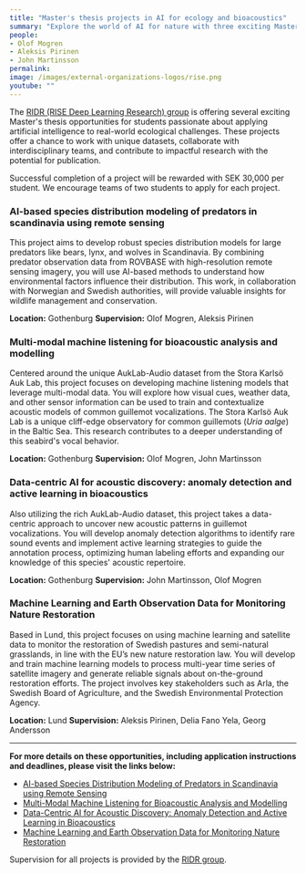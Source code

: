 ```yaml
---
title: "Master's thesis projects in AI for ecology and bioacoustics"
summary: "Explore the world of AI for nature with three exciting Master's thesis projects focusing on species distribution modeling and bioacoustic analysis. Join the RIDR group at RISE and contribute to cutting-edge research in collaboration with academic and wildlife management partners."
people:
- Olof Mogren
- Aleksis Pirinen
- John Martinsson
permalink:
image: /images/external-organizations-logos/rise.png
youtube: ""
---
```


The [RIDR (RISE Deep Learning Research) group](https://ridr.se) is offering several exciting Master's thesis opportunities for students passionate about applying artificial intelligence to real-world ecological challenges. These projects offer a chance to work with unique datasets, collaborate with interdisciplinary teams, and contribute to impactful research with the potential for publication.

Successful completion of a project will be rewarded with SEK 30,000 per student. We encourage teams of two students to apply for each project.

### AI-based species distribution modeling of predators in scandinavia using remote sensing

This project aims to develop robust species distribution models for large predators like bears, lynx, and wolves in Scandinavia. By combining predator observation data from ROVBASE with high-resolution remote sensing imagery, you will use AI-based methods to understand how environmental factors influence their distribution. This work, in collaboration with Norwegian and Swedish authorities, will provide valuable insights for wildlife management and conservation.

**Location:** Gothenburg
**Supervision:** Olof Mogren, Aleksis Pirinen

### Multi-modal machine listening for bioacoustic analysis and modelling

Centered around the unique AukLab-Audio dataset from the Stora Karlsö Auk Lab, this project focuses on developing machine listening models that leverage multi-modal data. You will explore how visual cues, weather data, and other sensor information can be used to train and contextualize acoustic models of common guillemot vocalizations. The Stora Karlsö Auk Lab is a unique cliff-edge observatory for common guillemots (*Uria aalge*) in the Baltic Sea. This research contributes to a deeper understanding of this seabird's vocal behavior.

**Location:** Gothenburg
**Supervision:** Olof Mogren, John Martinsson

### Data-centric AI for acoustic discovery: anomaly detection and active learning in bioacoustics

Also utilizing the rich AukLab-Audio dataset, this project takes a data-centric approach to uncover new acoustic patterns in guillemot vocalizations. You will develop anomaly detection algorithms to identify rare sound events and implement active learning strategies to guide the annotation process, optimizing human labeling efforts and expanding our knowledge of this species' acoustic repertoire.

**Location:** Gothenburg
**Supervision:** John Martinsson, Olof Mogren

### Machine Learning and Earth Observation Data for Monitoring Nature Restoration

Based in Lund, this project focuses on using machine learning and satellite data to monitor the restoration of Swedish pastures and semi-natural grasslands, in line with the EU’s new nature restoration law. You will develop and train machine learning models to process multi-year time series of satellite imagery and generate reliable signals about on-the-ground restoration efforts. The project involves key stakeholders such as Arla, the Swedish Board of Agriculture, and the Swedish Environmental Protection Agency.

**Location:** Lund
**Supervision:** Aleksis Pirinen, Delia Fano Yela, Georg Andersson


---

**For more details on these opportunities, including application instructions and deadlines, please visit the links below:**

* [AI-based Species Distribution Modeling of Predators in Scandinavia using Remote Sensing](https://www.ri.se/sv/om-rise/jobba-hos-oss/lediga-jobb/masters-thesis-ai-based-species-distribution-modeling-using)
* [Multi-Modal Machine Listening for Bioacoustic Analysis and Modelling](https://www.ri.se/sv/om-rise/jobba-hos-oss/lediga-jobb/masters-thesis-multi-modal-machine-listening-for-bioacoustic)
* [Data-Centric AI for Acoustic Discovery: Anomaly Detection and Active Learning in Bioacoustics](https://www.ri.se/sv/om-rise/jobba-hos-oss/lediga-jobb/masters-thesis-ai-based-anomaly-detection-and-active-learning-in)
* [Machine Learning and Earth Observation Data for Monitoring Nature Restoration](https://www.ri.se/sv/om-rise/jobba-hos-oss/lediga-jobb)

Supervision for all projects is provided by the [RIDR group](https://ridr.se).
